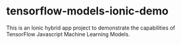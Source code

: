 # tensorflow-models-ionic-demo
This is an Ionic hybrid app project to demonstrate the capabilities of TensorFlow Javascript Machine Learning Models.
